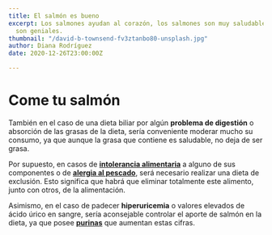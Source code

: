 ```yaml
---
title: El salmón es bueno
excerpt: Los salmones ayudan al corazón, los salmones son muy saludables, los salmones
  son geniales.
thumbnail: "/david-b-townsend-fv3ztanbo80-unsplash.jpg"
author: Diana Rodríguez
date: 2020-12-26T23:00:00Z

---
```

# Come tu salmón 

También en el caso de una dieta biliar por algún **problema de digestión** o absorción de las grasas de la dieta, sería conveniente moderar mucho su consumo, ya que aunque la grasa que contiene es saludable, no deja de ser grasa.

Por supuesto, en casos de [**intolerancia alimentaria**](https://www.webconsultas.com/categoria/tags/alergias-e-intolerancias) a alguno de sus componentes o de [**alergia al pescado**](https://www.webconsultas.com/dieta-y-nutricion/alergias-e-intolerancias/alergia-al-pescado-2344), será necesario realizar una dieta de exclusión. Esto significa que habrá que eliminar totalmente este alimento, junto con otros, de la alimentación.

Asimismo, en el caso de padecer **hiperuricemia** o valores elevados de ácido úrico en sangre, sería aconsejable controlar el aporte de salmón en la dieta, ya que posee [**purinas**](https://www.webconsultas.com/dieta-y-nutricion/nutricion-y-enfermedad/las-purinas-y-los-alimentos-4285) que aumentan estas cifras.